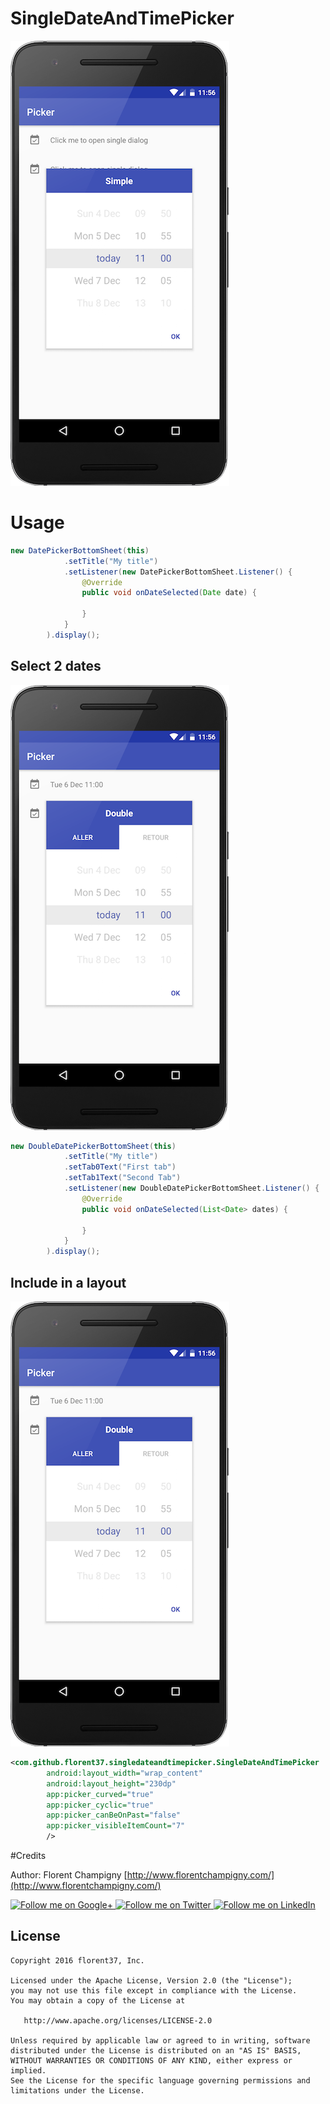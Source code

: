 # SingleDateAndTimePicker

[![screen](https://raw.githubusercontent.com/florent37/SingleDateAndTimePicker/master/media/simple_small.png)](https://www.github.com/florent37/SingleDateAndTimePicker)

# Usage

```java
new DatePickerBottomSheet(this)
            .setTitle("My title")
            .setListener(new DatePickerBottomSheet.Listener() {
                @Override
                public void onDateSelected(Date date) {
                
                }
            }
        ).display();
```

## Select 2 dates

[![screen](https://raw.githubusercontent.com/florent37/SingleDateAndTimePicker/master/media/double_small.png)](https://www.github.com/florent37/SingleDateAndTimePicker)

```java
new DoubleDatePickerBottomSheet(this)
            .setTitle("My title")
            .setTab0Text("First tab")
            .setTab1Text("Second Tab")
            .setListener(new DoubleDatePickerBottomSheet.Listener() {
                @Override
                public void onDateSelected(List<Date> dates) {
                
                }
            }
        ).display();
```

## Include in a layout

[![screen](https://raw.githubusercontent.com/florent37/SingleDateAndTimePicker/master/media/double_small.png)](https://www.github.com/florent37/SingleDateAndTimePicker)

```xml
<com.github.florent37.singledateandtimepicker.SingleDateAndTimePicker
        android:layout_width="wrap_content"
        android:layout_height="230dp"
        app:picker_curved="true"
        app:picker_cyclic="true"
        app:picker_canBeOnPast="false"
        app:picker_visibleItemCount="7"
        />
```

#Credits

Author: Florent Champigny [http://www.florentchampigny.com/](http://www.florentchampigny.com/)

<a href="https://plus.google.com/+florentchampigny">
  <img alt="Follow me on Google+"
       src="https://raw.githubusercontent.com/florent37/DaVinci/master/mobile/src/main/res/drawable-hdpi/gplus.png" />
</a>
<a href="https://twitter.com/florent_champ">
  <img alt="Follow me on Twitter"
       src="https://raw.githubusercontent.com/florent37/DaVinci/master/mobile/src/main/res/drawable-hdpi/twitter.png" />
</a>
<a href="https://www.linkedin.com/in/florentchampigny">
  <img alt="Follow me on LinkedIn"
       src="https://raw.githubusercontent.com/florent37/DaVinci/master/mobile/src/main/res/drawable-hdpi/linkedin.png" />
</a>


License
--------

    Copyright 2016 florent37, Inc.

    Licensed under the Apache License, Version 2.0 (the "License");
    you may not use this file except in compliance with the License.
    You may obtain a copy of the License at

       http://www.apache.org/licenses/LICENSE-2.0

    Unless required by applicable law or agreed to in writing, software
    distributed under the License is distributed on an "AS IS" BASIS,
    WITHOUT WARRANTIES OR CONDITIONS OF ANY KIND, either express or implied.
    See the License for the specific language governing permissions and
    limitations under the License.
